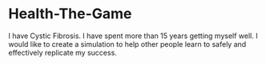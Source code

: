 # Health-The-Game
I have Cystic Fibrosis. I have spent more than 15 years getting myself well. I would like to create a simulation to help other people learn to safely and effectively replicate my success.
